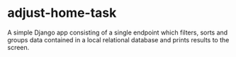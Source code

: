 # adjust-home-task
A simple Django app consisting of a single endpoint which filters, sorts and groups data contained in a local relational database and prints results to the screen.
